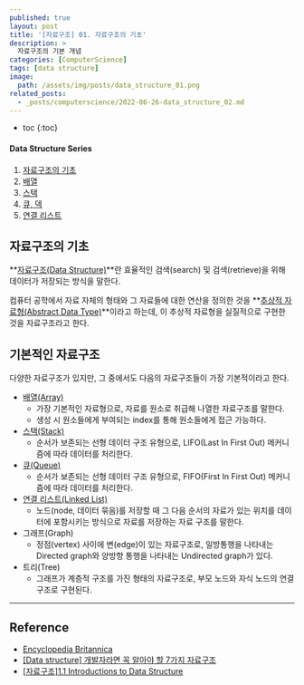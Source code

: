 ```yaml
---
published: true
layout: post
title: '[자료구조] 01. 자료구조의 기초'
description: >
  자료구조의 기본 개념
categories: [ComputerScience]
tags: [data structure]
image:
  path: /assets/img/posts/data_structure_01.png
related_posts:
  - _posts/computerscience/2022-06-26-data_structure_02.md
---
```

* toc
{:toc}

<h4>Data Structure Series</h4>
<div class="taxonomy__index">
  <ol class="description">
    <li><a href="/computerscience/data_structure_01/">자료구조의 기초</a></li>
    <li><a href="/computerscience/data_structure_02/">배열</a></li>
    <li><a href="/computerscience/data_structure_03/">스택</a></li>
    <li><a href="/computerscience/data_structure_04/">큐, 덱</a></li>
    <li><a href="/computerscience/data_structure_05/">연결 리스트</a></li>
  </ol>
</div>

## 자료구조의 기초

**[자료구조(Data Structure)](https://www.britannica.com/technology/data-structure)**란 효율적인 검색(search) 및 검색(retrieve)을 위해 데이터가 저장되는 방식을 말한다.  

컴퓨터 공학에서 자료 자체의 형태와 그 자료들에 대한 연산을 정의한 것을 **[추상적 자료형(Abstract Data Type)](https://en.wikipedia.org/wiki/Abstract_data_type)**이라고 하는데, 이 추상적 자료형을 실질적으로 구현한 것을 자료구조라고 한다.  

## 기본적인 자료구조

다양한 자료구조가 있지만, 그 중에서도 다음의 자료구조들이 가장 기본적이라고 한다.

- [배열(Array)](/computerscience/data_structure_02/)
  - 가장 기본적인 자료형으로, 자료를 원소로 취급해 나열한 자료구조를 말한다.
  - 생성 시 원소들에게 부여되는 index를 통해 원소들에게 접근 가능하다.
- [스택(Stack)](/computerscience/data_structure_03/)
  - 순서가 보존되는 선형 데이터 구조 유형으로, LIFO(Last In First Out) 메커니즘에 따라 데이터를 처리한다.
- [큐(Queue)](/computerscience/data_structure_04/)
  - 순서가 보존되는 선형 데이터 구조 유형으로, FIFO(First In First Out) 메커니즘에 따라 데이터를 처리한다.
- [연결 리스트(Linked List)](/computerscience/data_structure_05/)
  - 노드(node, 데이터 묶음)를 저장할 때 그 다음 순서의 자료가 있는 위치를 데이터에 포함시키는 방식으로 자료를 저장하는 자료 구조를 말한다.
- 그래프(Graph)
  - 정점(vertex) 사이에 변(edge)이 있는 자료구조로, 일방통행을 나타내는 Directed graph와 양방향 통행을 나타내는 Undirected graph가 있다.
- 트리(Tree)
  - 그래프가 계층적 구조를 가진 형태의 자료구조로, 부모 노드와 자식 노드의 연결 구조로 구현된다.

---
## Reference
- [Encyclopedia Britannica](https://www.britannica.com/technology/data-structure)
- [[Data structure] 개발자라면 꼭 알아야 할 7가지 자료구조](https://velog.io/@jha0402/Data-structure-%EA%B0%9C%EB%B0%9C%EC%9E%90%EB%9D%BC%EB%A9%B4-%EA%BC%AD-%EC%95%8C%EC%95%84%EC%95%BC-%ED%95%A0-7%EA%B0%80%EC%A7%80-%EC%9E%90%EB%A3%8C%EA%B5%AC%EC%A1%B0#%EB%B0%B0%EC%97%B4-array)
- [[자료구조]1.1 Introductions to Data Structure](https://lizable.github.io/datastructure/Introductions-to-data-structure/)